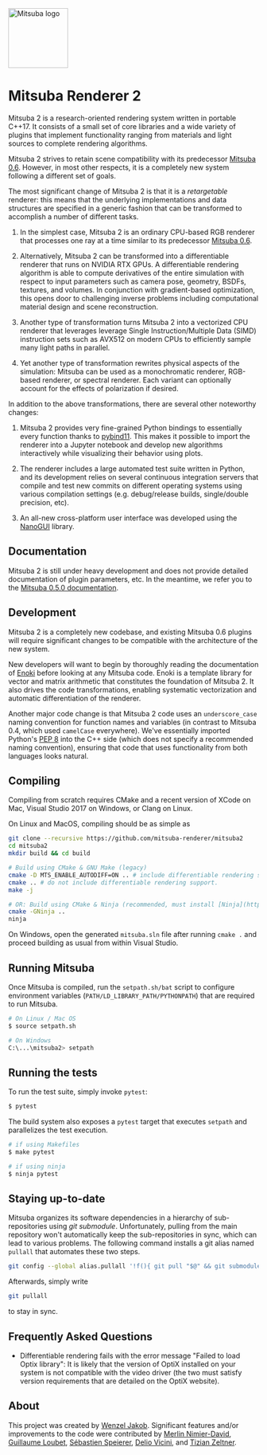<img src="https://github.com/mitsuba-renderer/mitsuba2/raw/master/docs/images/logo_plain.png" width="120" height="120" alt="Mitsuba logo">

# Mitsuba Renderer 2

<!--
CI is disabled during refactoring phase

| Linux                     | Windows                     |
|---------------------------|-----------------------------|
| [![rgl-ci][1]][2]         | [![appveyor][3]][4]         |

[1]: https://rgl-ci.epfl.ch/app/rest/builds/buildType(id:Mitsuba2_Build)/statusIcon.svg
[2]: https://rgl-ci.epfl.ch/viewType.html?buildTypeId=Mitsuba2_Build&guest=1
[3]: https://ci.appveyor.com/api/projects/status/eb84mmtvnt8ko8bh/branch/master?svg=true
[4]: https://ci.appveyor.com/project/wjakob/mitsuba2/branch/master
-->

Mitsuba 2 is a research-oriented rendering system written in portable C++17. It
consists of a small set of core libraries and a wide variety of plugins that
implement functionality ranging from materials and light sources to complete
rendering algorithms.

Mitsuba 2 strives to retain scene compatibility with its predecessor [Mitsuba
0.6](https://github.com/mitsuba-renderer/mitsuba). However, in most other
respects, it is a completely new system following a different set of goals.

The most significant change of Mitsuba 2 is that it is a *retargetable*
renderer: this means that the underlying implementations and data structures
are specified in a generic fashion that can be transformed to accomplish a
number of different tasks.

1. In the simplest case, Mitsuba 2 is an ordinary CPU-based RGB renderer that
   processes one ray at a time similar to its predecessor [Mitsuba
   0.6](https://github.com/mitsuba-renderer/mitsuba).

2. Alternatively, Mitsuba 2 can be transformed into a differentiable renderer
   that runs on NVIDIA RTX GPUs. A differentiable rendering algorithm is able
   to compute derivatives of the entire simulation with respect to input
   parameters such as camera pose, geometry, BSDFs, textures, and volumes. In
   conjunction with gradient-based optimization, this opens door to challenging
   inverse problems including computational material design and scene reconstruction.

3. Another type of transformation turns Mitsuba 2 into a vectorized CPU
   renderer that leverages leverage Single Instruction/Multiple Data (SIMD)
   instruction sets such as AVX512 on modern CPUs to efficiently sample many
   light paths in parallel.

4. Yet another type of transformation rewrites physical aspects of the
   simulation: Mitsuba can be used as a monochromatic renderer, RGB-based
   renderer, or spectral renderer. Each variant can optionally account for the
   effects of polarization if desired.

In addition to the above transformations, there are
several other noteworthy changes:

1. Mitsuba 2 provides very fine-grained Python bindings to essentially every
   function thanks to [pybind11](https://github.com/pybind/pybind11). This
   makes it possible to import the renderer into a Jupyter notebook and develop
   new algorithms interactively while visualizing their behavior using plots.

2. The renderer includes a large automated test suite written in Python, and
   its development relies on several continuous integration servers that
   compile and test new commits on different operating systems using various
   compilation settings (e.g. debug/release builds, single/double precision,
   etc).

3. An all-new cross-platform user interface was developed using the
   [NanoGUI](https://github.com/mitsuba-renderer/nanogui) library.

## Documentation

Mitsuba 2 is still under heavy development and does not provide detailed
documentation of plugin parameters, etc. In the meantime, we refer you to the
[Mitsuba 0.5.0
documentation](https://www.mitsuba-renderer.org/releases/current/documentation.pdf).

## Development

Mitsuba 2 is a completely new codebase, and existing Mitsuba 0.6 plugins will
require significant changes to be compatible with the architecture of the new
system.

New developers will want to begin by thoroughly reading the documentation of
[Enoki](https://enoki.readthedocs.io/en/master/index.html) before looking at
any Mitsuba code. Enoki is a template library for vector and matrix arithmetic
that constitutes the foundation of Mitsuba 2. It also drives the code
transformations, enabling systematic vectorization and automatic
differentiation of the renderer.

Another major code change is that Mitsuba 2 code uses an ``underscore_case``
naming convention for function names and variables (in contrast to Mitsuba 0.4,
which used ``camelCase`` everywhere). We've essentially imported Python's [PEP
8](https://www.python.org/dev/peps/pep-0008) into the C++ side (which does not
specify a recommended naming convention), ensuring that code that uses
functionality from both languages looks natural.

## Compiling

Compiling from scratch requires CMake and a recent version of XCode on Mac,
Visual Studio 2017 on Windows, or Clang on Linux.

On Linux and MacOS, compiling should be as simple as

```bash
git clone --recursive https://github.com/mitsuba-renderer/mitsuba2
cd mitsuba2
mkdir build && cd build

# Build using CMake & GNU Make (legacy)
cmake -D MTS_ENABLE_AUTODIFF=ON .. # include differentiable rendering support, or:
cmake .. # do not include differentiable rendering support.
make -j

# OR: Build using CMake & Ninja (recommended, must install [Ninja](https://ninja-build.org/) first)
cmake -GNinja ..
ninja
```

On Windows, open the generated ``mitsuba.sln`` file after running
``cmake .`` and proceed building as usual from within Visual Studio.

## Running Mitsuba

Once Mitsuba is compiled, run the ``setpath.sh/bat`` script to configure
environment variables (``PATH/LD_LIBRARY_PATH/PYTHONPATH``) that are
required to run Mitsuba.

```bash
# On Linux / Mac OS
$ source setpath.sh

# On Windows
C:\...\mitsuba2> setpath
```

## Running the tests

To run the test suite, simply invoke ``pytest``:

```bash
$ pytest
```

The build system also exposes a ``pytest`` target that executes ``setpath`` and
parallelizes the test execution.

```bash
# if using Makefiles
$ make pytest

# if using ninja
$ ninja pytest
```

## Staying up-to-date

Mitsuba organizes its software dependencies in a hierarchy of sub-repositories
using *git submodule*. Unfortunately, pulling from the main repository won't
automatically keep the sub-repositories in sync, which can lead to various
problems. The following command installs a git alias named ``pullall`` that
automates these two steps.

```bash
git config --global alias.pullall '!f(){ git pull "$@" && git submodule update --init --recursive; }; f'
```

Afterwards, simply write
```bash
git pullall
```
to stay in sync.

## Frequently Asked Questions

- Differentiable rendering fails with the error message "Failed to load Optix library":
It is likely that the version of OptiX installed on your system is not compatible with the video
driver (the two must satisfy version requirements that are detailed on the OptiX website).

## About

This project was created by [Wenzel Jakob](http://rgl.epfl.ch/people/wjakob).
Significant features and/or improvements to the code were contributed by
[Merlin Nimier-David](https://merlin.nimierdavid.fr/),
[Guillaume Loubet](https://maverick.inria.fr/Membres/Guillaume.Loubet/),
[Sébastien Speierer](https://github.com/Speierers),
[Delio Vicini](https://dvicini.github.io/),
and [Tizian Zeltner](https://tizianzeltner.com/).
